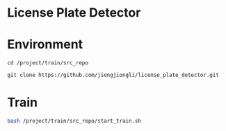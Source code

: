 # License Plate Detector


# Environment

```
cd /project/train/src_repo

git clone https://github.com/jiongjiongli/license_plate_detector.git

```



# Train

```bash
bash /project/train/src_repo/start_train.sh

```


